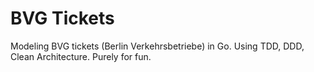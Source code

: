 # BVG Tickets

Modeling BVG tickets (Berlin Verkehrsbetriebe) in Go. Using TDD, DDD, Clean Architecture. Purely for fun.
